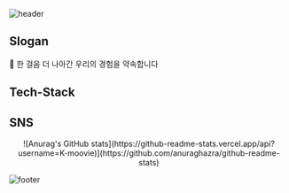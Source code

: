 ![header](https://capsule-render.vercel.app/api?type=slice&color=auto&height=300&section=header&text=Kim_YeongHwa&fontSize=90)

## Slogan
🚀 한 걸음 더 나아간 우리의 경험을 약속합니다

## Tech-Stack

## SNS

<div align="center">
  ![Anurag's GitHub stats](https://github-readme-stats.vercel.app/api?username=K-moovie)](https://github.com/anuraghazra/github-readme-stats)
</div>

![footer](https://capsule-render.vercel.app/api?type=slice&color=auto&height=300&section=footer)
